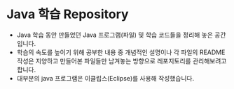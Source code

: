 # Java 학습 Repository

- Java 학습 동안 만들었던 Java 프로그램(파일) 및 학습 코드들을 정리해 놓은 공간입니다.
- 학습의 속도를 높이기 위해 공부한 내용 중 개념적인 설명이나 각 파일의 README 작성은 지양하고 만들어본 파일들만 남겨놓는 방향으로 레포지토리를 관리해보려고 합니다.
- 대부분의 java 프로그램은 이클립스(Eclipse)를 사용해 작성했습니다.

